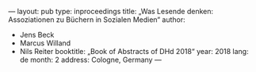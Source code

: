 —
layout: pub
type: inproceedings
title: „Was Lesende denken: Assoziationen zu Büchern in Sozialen Medien“
author:
- Jens Beck
- Marcus Willand
- Nils Reiter
booktitle: „Book of Abstracts of DHd 2018“
year: 2018
lang: de
month: 2
address: Cologne, Germany
—
